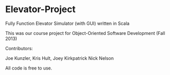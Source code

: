 Elevator-Project
================

Fully Function Elevator Simulator (with GUI) written in Scala

This was our course project for Object-Oriented Software Development (Fall 2013)

Contributors:

Joe Kunzler,
Kris Hult,
Joey Kirkpatrick
Nick Nelson

All code is free to use. 

